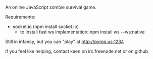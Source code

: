An online JavaScript zombie survival game.

Requirements:
  - socket.io (npm install socket.io)
    - to install fast ws implementation:
      npm install ws --ws:native

Still in infancy, but you can "play" at http://pyrop.us:1234

If you feel like helping, contact kaen on irc.freenode.net or on github
